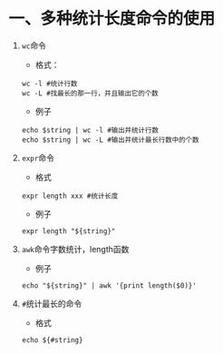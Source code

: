 # 一、多种统计长度命令的使用
1. `wc`命令
	- 格式：
	```
	wc -l #统计行数
	wc -L #找最长的那一行，并且输出它的个数
	```
	- 例子
	```
	echo $string | wc -l #输出并统计行数
	echo $string | wc -L #输出并统计最长行数中的个数
	```
2. `expr`命令
	- 格式
	```
	expr length xxx #统计长度
	```
	- 例子
	```
	expr length "${string}"
	```

3. `awk`命令字数统计，length函数
	- 例子
	```
	echo "${string}" | awk '{print length($0)}'
	```
4. `#`统计最长的命令
	- 格式
	```
	echo ${#string}
	```
